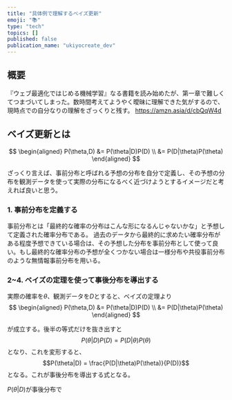 ```yaml
---
title: "具体例で理解するベイズ更新"
emoji: "📚"
type: "tech"
topics: []
published: false
publication_name: "ukiyocreate_dev"
---
```


## 概要
『ウェブ最適化ではじめる機械学習』なる書籍を読み始めたが、第一章で難しくてつまづいてしまった。数時間考えてようやく曖昧に理解できた気がするので、現時点での自分なりの理解をざっくりと残す。
https://amzn.asia/d/cbQqW4d

## ベイズ更新とは
$$
\begin{aligned}
P(\theta,D) &= P(\theta|D)P(D) \\
&= P(D|\theta)P(\theta)
\end{aligned}
$$

ざっくり言えば、事前分布と呼ばれる予想の分布を自分で定義し、その予想の分布を観測データを使って実際の分布になるべく近づけようとするイメージだと考えれば良いと思う。

### 1. 事前分布を定義する
事前分布とは「最終的な確率の分布はこんな形になるんじゃないかな」と予想して定義された確率分布である。
過去のデータから最終的に求めたい確率分布がある程度予想できている場合は、その予想した分布を事前分布として使って良い。もし最終的な確率分布の予想が全くつかない場合は一様分布や共役事前分布のような無情報事前分布を用いる。

### 2~4. ベイズの定理を使って事後分布を導出する
実際の確率を$\theta$、観測データを$D$とすると、ベイズの定理より
$$
\begin{aligned}
P(\theta,D) &= P(\theta|D)P(D) \\
&= P(D|\theta)P(\theta)
\end{aligned}
$$

が成立する。後半の等式だけを抜き出すと
$$P(\theta|D)P(D) = P(D|\theta)P(\theta)$$
となり、これを変形すると、
$$P(\theta|D) = \frac{P(D|\theta)P(\theta)}{P(D)}$$
となる。これが事後分布を導出する式となる。

$P(\theta|D)$が事後分布で